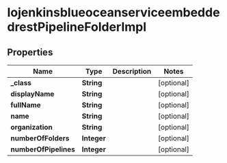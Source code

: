 
# IojenkinsblueoceanserviceembeddedrestPipelineFolderImpl

## Properties
Name | Type | Description | Notes
------------ | ------------- | ------------- | -------------
**_class** | **String** |  |  [optional]
**displayName** | **String** |  |  [optional]
**fullName** | **String** |  |  [optional]
**name** | **String** |  |  [optional]
**organization** | **String** |  |  [optional]
**numberOfFolders** | **Integer** |  |  [optional]
**numberOfPipelines** | **Integer** |  |  [optional]



